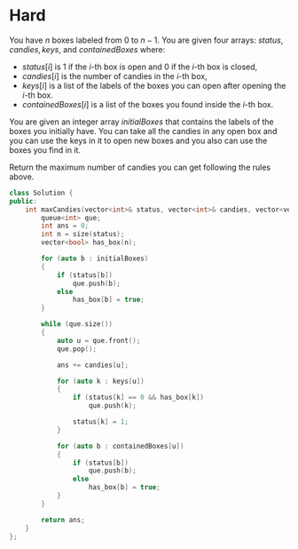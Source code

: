 # Hard

You have $n$ boxes labeled from $0$ to $n - 1$. You are given four arrays: $status, candies, keys,$ and $containedBoxes$ where:

- $status[i]$ is $1$ if the $i$-th box is open and $0$ if the $i$-th box is closed,
- $candies[i]$ is the number of candies in the $i$-th box,
- $keys[i]$ is a list of the labels of the boxes you can open after opening the $i$-th box.
- $containedBoxes[i]$ is a list of the boxes you found inside the $i$-th box.

You are given an integer array $initialBoxes$ that contains the labels of the boxes you initially have. You can take all the candies in any open box and you can use the keys in it to open new boxes and you also can use the boxes you find in it.

Return the maximum number of candies you can get following the rules above.

```cpp
class Solution {
public:
    int maxCandies(vector<int>& status, vector<int>& candies, vector<vector<int>>& keys, vector<vector<int>>& containedBoxes, vector<int>& initialBoxes) {
        queue<int> que;
        int ans = 0;
        int n = size(status);
        vector<bool> has_box(n);

        for (auto b : initialBoxes)
        {
            if (status[b])
                que.push(b);
            else
                has_box[b] = true;
        }

        while (que.size())
        {
            auto u = que.front();
            que.pop();

            ans += candies[u];

            for (auto k : keys[u])
            {
                if (status[k] == 0 && has_box[k])
                    que.push(k);

                status[k] = 1;
            }

            for (auto b : containedBoxes[u])
            {
                if (status[b])
                    que.push(b);
                else
                    has_box[b] = true;
            }
        }

        return ans;
    }
};
```
